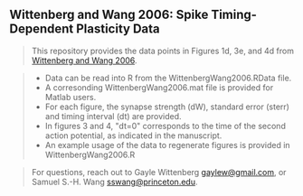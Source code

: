 ## Wittenberg and Wang 2006: Spike Timing-Dependent Plasticity Data

> This repository provides the data points in Figures 1d, 3e, and 4d from [Wittenberg and Wang 2006](https://www.jneurosci.org/content/jneuro/26/24/6610.full.pdf).

> - Data can be read into R from the WittenbergWang2006.RData file. 
> - A corresonding WittenbergWang2006.mat file is provided for Matlab users.
> - For each figure, the synapse strength (dW), standard error (sterr) and timing interval (dt) are provided.
> - In figures 3 and 4, "dt=0" corresponds to the time of the second action potential, as indicated in the manuscript.
> - An example usage of the data to regenerate figures is provided in WittenbergWang2006.R

> For questions, reach out to Gayle Wittenberg gaylew@gmail.com, or Samuel S.-H. Wang sswang@princeton.edu. 


